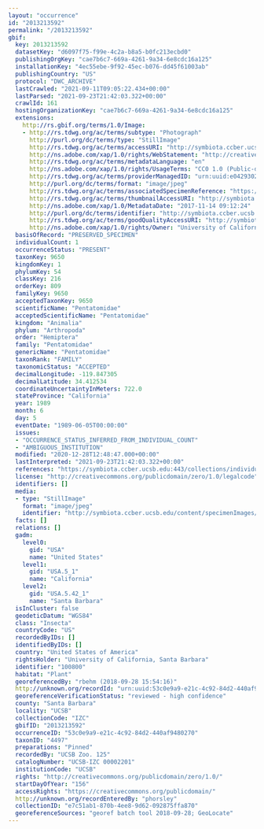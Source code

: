 ```yaml
---
layout: "occurrence"
id: "2013213592"
permalink: "/2013213592"
gbif:
  key: 2013213592
  datasetKey: "d6097f75-f99e-4c2a-b8a5-b0fc213ecbd0"
  publishingOrgKey: "cae7b6c7-669a-4261-9a34-6e8cdc16a125"
  installationKey: "4ec55ebe-9f92-45ec-b076-dd45f61003ab"
  publishingCountry: "US"
  protocol: "DWC_ARCHIVE"
  lastCrawled: "2021-09-11T09:05:22.434+00:00"
  lastParsed: "2021-09-23T21:42:03.322+00:00"
  crawlId: 161
  hostingOrganizationKey: "cae7b6c7-669a-4261-9a34-6e8cdc16a125"
  extensions:
    http://rs.gbif.org/terms/1.0/Image:
    - http://rs.tdwg.org/ac/terms/subtype: "Photograph"
      http://purl.org/dc/terms/type: "StillImage"
      http://rs.tdwg.org/ac/terms/accessURI: "http://symbiota.ccber.ucsb.edu/content/specimenImages/UCSB_IZC/UCSB-IZC00002/UCSB-IZC_00002201_lg.jpg"
      http://ns.adobe.com/xap/1.0/rights/WebStatement: "http://creativecommons.org/publicdomain/zero/1.0/"
      http://rs.tdwg.org/ac/terms/metadataLanguage: "en"
      http://ns.adobe.com/xap/1.0/rights/UsageTerms: "CC0 1.0 (Public-domain)"
      http://rs.tdwg.org/ac/terms/providerManagedID: "urn:uuid:e0429302-0bf9-4a5d-981d-ef99faf10e7d"
      http://purl.org/dc/terms/format: "image/jpeg"
      http://rs.tdwg.org/ac/terms/associatedSpecimenReference: "https://symbiota.ccber.ucsb.edu:443/collections/individual/index.php?occid=100800"
      http://rs.tdwg.org/ac/terms/thumbnailAccessURI: "http://symbiota.ccber.ucsb.edu/content/specimenImages/UCSB_IZC/UCSB-IZC00002/UCSB-IZC_00002201_tn.jpg"
      http://ns.adobe.com/xap/1.0/MetadataDate: "2017-11-14 09:12:24"
      http://purl.org/dc/terms/identifier: "http://symbiota.ccber.ucsb.edu/content/specimenImages/UCSB_IZC/UCSB-IZC00002/UCSB-IZC_00002201_lg.jpg"
      http://rs.tdwg.org/ac/terms/goodQualityAccessURI: "http://symbiota.ccber.ucsb.edu/content/specimenImages/UCSB_IZC/UCSB-IZC00002/UCSB-IZC_00002201.jpg"
      http://ns.adobe.com/xap/1.0/rights/Owner: "University of California, Santa Barbara"
  basisOfRecord: "PRESERVED_SPECIMEN"
  individualCount: 1
  occurrenceStatus: "PRESENT"
  taxonKey: 9650
  kingdomKey: 1
  phylumKey: 54
  classKey: 216
  orderKey: 809
  familyKey: 9650
  acceptedTaxonKey: 9650
  scientificName: "Pentatomidae"
  acceptedScientificName: "Pentatomidae"
  kingdom: "Animalia"
  phylum: "Arthropoda"
  order: "Hemiptera"
  family: "Pentatomidae"
  genericName: "Pentatomidae"
  taxonRank: "FAMILY"
  taxonomicStatus: "ACCEPTED"
  decimalLongitude: -119.847305
  decimalLatitude: 34.412534
  coordinateUncertaintyInMeters: 722.0
  stateProvince: "California"
  year: 1989
  month: 6
  day: 5
  eventDate: "1989-06-05T00:00:00"
  issues:
  - "OCCURRENCE_STATUS_INFERRED_FROM_INDIVIDUAL_COUNT"
  - "AMBIGUOUS_INSTITUTION"
  modified: "2020-12-28T12:48:47.000+00:00"
  lastInterpreted: "2021-09-23T21:42:03.322+00:00"
  references: "https://symbiota.ccber.ucsb.edu:443/collections/individual/index.php?occid=100800"
  license: "http://creativecommons.org/publicdomain/zero/1.0/legalcode"
  identifiers: []
  media:
  - type: "StillImage"
    format: "image/jpeg"
    identifier: "http://symbiota.ccber.ucsb.edu/content/specimenImages/UCSB_IZC/UCSB-IZC00002/UCSB-IZC_00002201_lg.jpg"
  facts: []
  relations: []
  gadm:
    level0:
      gid: "USA"
      name: "United States"
    level1:
      gid: "USA.5_1"
      name: "California"
    level2:
      gid: "USA.5.42_1"
      name: "Santa Barbara"
  isInCluster: false
  geodeticDatum: "WGS84"
  class: "Insecta"
  countryCode: "US"
  recordedByIDs: []
  identifiedByIDs: []
  country: "United States of America"
  rightsHolder: "University of California, Santa Barbara"
  identifier: "100800"
  habitat: "Plant"
  georeferencedBy: "rbehm (2018-09-28 15:54:16)"
  http://unknown.org/recordId: "urn:uuid:53c0e9a9-e21c-4c92-84d2-440af9480270"
  georeferenceVerificationStatus: "reviewed - high confidence"
  county: "Santa Barbara"
  locality: "UCSB"
  collectionCode: "IZC"
  gbifID: "2013213592"
  occurrenceID: "53c0e9a9-e21c-4c92-84d2-440af9480270"
  taxonID: "4497"
  preparations: "Pinned"
  recordedBy: "UCSB Zoo. 125"
  catalogNumber: "UCSB-IZC 00002201"
  institutionCode: "UCSB"
  rights: "http://creativecommons.org/publicdomain/zero/1.0/"
  startDayOfYear: "156"
  accessRights: "https://creativecommons.org/publicdomain/"
  http://unknown.org/recordEnteredBy: "phorsley"
  collectionID: "e7c51ab1-870b-4ee8-9d62-092875ffa870"
  georeferenceSources: "georef batch tool 2018-09-28; GeoLocate"
---
```

